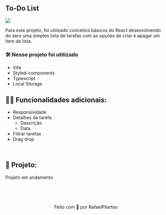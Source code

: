 ## To-Do List

<img src="https://user-images.githubusercontent.com/71772559/178170317-063200c0-4605-491a-80df-421ae6eef864.png" align="center" />

Para este projeto, foi utilizado conceitos básicos do React desenvolvendo do zero uma simples lista de tarefas com as opções de criar e apagar um item da lista.

### 🛠️ Nesse projeto foi utilizado

- Vite
- Styled-components
- Typescript
- Local Storage

## 👨‍💻 Funcionalidades adicionais:

- Responsividade
- Detalhes da tarefa
  - Descrição
  - Data
- Filtrar tarefas
- Drag drop

<br />

## 🚧 Projeto:

Projeto em andamento

<br />

&nbsp;

<p align="center">Feito com 💙 por RafaelPilartes</p>
